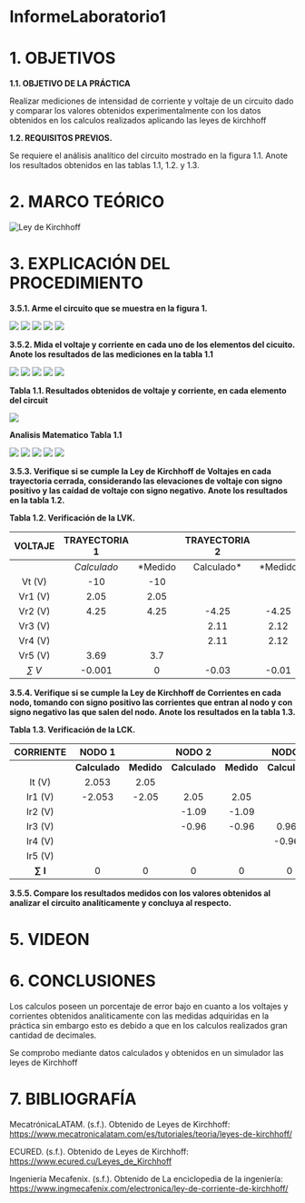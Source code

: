 # InformeLaboratorio1

# 1. OBJETIVOS

**1.1. OBJETIVO DE LA PRÁCTICA**

Realizar mediciones de intensidad de corriente y voltaje de un circuito dado y comparar los valores obtenidos experimentalmente con los datos obtenidos en los calculos realizados aplicando las leyes de kirchhoff

**1.2. REQUISITOS PREVIOS.**

Se requiere el análisis analítico del circuito mostrado en la figura 1.1. Anote los resultados
obtenidos en las tablas 1.1, 1.2. y 1.3.

# 2. MARCO TEÓRICO

![Ley de Kirchhoff](https://user-images.githubusercontent.com/84587293/120760986-57ce8900-c4da-11eb-86b7-ea6cdd5a7c96.png)

# 3. EXPLICACIÓN DEL PROCEDIMIENTO

**3.5.1. Arme el circuito que se muestra en la figura 1.**

![](https://github.com/AndreaQuichimbo/InformeLaboratorio1/blob/main/1.1.png)
![](https://github.com/AndreaQuichimbo/InformeLaboratorio1/blob/main/2.png)
![](https://github.com/AndreaQuichimbo/InformeLaboratorio1/blob/main/3.png)
![](https://github.com/AndreaQuichimbo/InformeLaboratorio1/blob/main/4.png)
![](https://github.com/AndreaQuichimbo/InformeLaboratorio1/blob/main/5.png)

**3.5.2. Mida el voltaje y corriente en cada uno de los elementos del cicuito. Anote los resultados de las mediciones en la tabla 1.1**

![](https://github.com/AndreaQuichimbo/InformeLaboratorio1/blob/main/6.1.png)
![](https://github.com/AndreaQuichimbo/InformeLaboratorio1/blob/main/Captura%20de%20pantalla%202021-06-07%20203332.png)
![](https://github.com/AndreaQuichimbo/InformeLaboratorio1/blob/main/8.png)
![](https://github.com/AndreaQuichimbo/InformeLaboratorio1/blob/main/9.png)
![](https://github.com/AndreaQuichimbo/InformeLaboratorio1/blob/main/10.png)

**Tabla 1.1. Resultados obtenidos de voltaje y corriente, en cada elemento del circuit**

![](https://github.com/AndreaQuichimbo/InformeLaboratorio1/blob/main/tabla.png)

**Analisis Matematico Tabla 1.1**

![](https://github.com/AndreaQuichimbo/InformeLaboratorio1/blob/main/11.png)
![](https://github.com/AndreaQuichimbo/InformeLaboratorio1/blob/main/12.png)
![](https://github.com/AndreaQuichimbo/InformeLaboratorio1/blob/main/13.png)
![](https://github.com/AndreaQuichimbo/InformeLaboratorio1/blob/main/14.png)
![](https://github.com/AndreaQuichimbo/InformeLaboratorio1/blob/main/16.png)

**3.5.3. Verifique si se cumple la Ley de Kirchhoff de Voltajes en cada trayectoria cerrada, considerando las elevaciones de voltaje con signo positivo y las caídad de voltaje con signo negativo. Anote los resultados en la tabla 1.2.**

**Tabla 1.2. Verificación de la LVK.**

| **VOLTAJE** | **TRAYECTORIA 1** |            | **TRAYECTORIA 2** |       | **TRAYECTORIA 3**|         |
   | :---: | :---: | :---: | :---:| :---:| :---:| :---:| 
   |             | *Calculado* | *Medido|Calculado* | *Medido|Calculado* | *Medido*|
   | Vt (V)|      -10|   -10 |  | | -10 | -10 |
   | Vr1 (V)| 2.05 | 2.05 |    |   |  2.05 | 2.05 |
   | Vr2 (V)|  4.25 | 4.25 | -4.25 | -4.25 |  
   | Vr3 (V)|       |    | 2.11 | 2.12 |2.11  | 2.12 |
   | Vr4 (V)|       |    | 2.11 | 2.12 | 2.11 |2.12  |
   | Vr5 (V)|  3.69 | 3.7 |   |    | 3.69 | 3.7 | 
   | *∑ V* | -0.001 | 0 | -0.03 | -0.01 | -0.04 | 0 |

**3.5.4. Verifique si se cumple la Ley de Kirchhoff de Corrientes en cada nodo, tomando
con signo positivo las corrientes que entran al nodo y con signo negativo las que salen
del nodo. Anote los resultados en la tabla 1.3.**

**Tabla 1.3. Verificación de la LCK.**

 | **CORRIENTE** | **NODO 1** |            | **NODO 2** |       | **NODO 3**|         | **NODO 4**|         | **NODO 5**|         |
   | :---: | :---: | :---: | :---:| :---:| :---:| :---:| :---:| :---:| :---:| :---:| 
   |             | **Calculado** | **Medido**|**Calculado** | **Medido**|**Calculado** | **Medido**|**Calculado** | **Medido**|**Calculado** | **Medido**|
   | It (V)|            2.053    |    2.05   |              |           |              |           |              |           |    2.05          |      2.05     |
   | Ir1 (V)|           -2.053    |    -2.05   |    2.05     |    2.05   |              |           |              |           |              |           | 
   | Ir2 (V)|                    |           |    -1.09      |   -1.09    |              |           |    1.09      |   1.09    |              |           |
   | Ir3 (V)|                    |           |   -0.96      |    -0.96  |    0.965     |    0.965  |              |           |              |           |
   | Ir4 (V)|                    |           |              |           |    -0.965     |    -0.965  |   0.96      |    0.96  |              |           |
   | Ir5 (V)|                    |           |              |           |              |           |    -2.053     |    -2.05   |    -2.053     |    -2.05   |
   | **∑ I** |          0    |    0  |     0   |    0  |      0    |     0  |      0  |   0   |    0     |    0   |
   

**3.5.5. Compare los resultados medidos con los valores obtenidos al analizar el circuito
analíticamente y concluya al respecto.**

# 5. VIDEON


# 6. CONCLUSIONES

Los calculos poseen un porcentaje de error bajo en cuanto a los voltajes y corrientes obtenidos analiticamente  con las medidas  adquiridas en la práctica sin embargo esto es debido a que en los calculos realizados gran cantidad de decimales.

Se comprobo  mediante datos calculados y obtenidos en un simulador las leyes de Kirchhoff


# 7. BIBLIOGRAFÍA

MecatrónicaLATAM. (s.f.). Obtenido de Leyes de Kirchhoff: https://www.mecatronicalatam.com/es/tutoriales/teoria/leyes-de-kirchhoff/

ECURED. (s.f.). Obtenido de Leyes de Kirchhoff: https://www.ecured.cu/Leyes_de_Kirchhoff

Ingeniería Mecafenix. (s.f.). Obtenido de La enciclopedia de la ingeniería: https://www.ingmecafenix.com/electronica/ley-de-corriente-de-kirchhoff/

